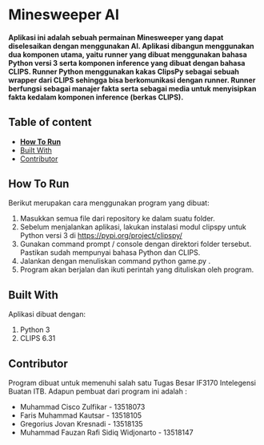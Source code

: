# Minesweeper AI

#### Aplikasi ini adalah sebuah permainan Minesweeper yang dapat diselesaikan dengan menggunakan AI. Aplikasi dibangun menggunakan dua komponen utama, yaitu runner yang dibuat menggunakan bahasa Python versi 3 serta komponen inference yang dibuat dengan bahasa CLIPS. Runner Python menggunakan kakas ClipsPy sebagai sebuah wrapper dari CLIPS sehingga bisa berkomunikasi dengan runner. Runner berfungsi sebagai manajer fakta serta sebagai media untuk menyisipkan fakta kedalam komponen inference (berkas CLIPS).

## Table of content

- [**How To Run**](#how-to-run)
- [Built With](#built-with)
- [Contributor](#contributor)

## How To Run

Berikut merupakan cara menggunakan program yang dibuat:

1. Masukkan semua file dari repository ke dalam suatu folder.
2. Sebelum menjalankan aplikasi, lakukan instalasi modul clipspy untuk Python versi 3 di https://pypi.org/project/clipspy/
3. Gunakan command prompt / console dengan direktori folder tersebut. Pastikan sudah mempunyai bahasa Python dan CLIPS.
4. Jalankan dengan menuliskan command python game.py .
5. Program akan berjalan dan ikuti perintah yang dituliskan oleh program.

## Built With

Aplikasi dibuat dengan:

1. Python 3
2. CLIPS 6.31

## Contributor

Program dibuat untuk memenuhi salah satu Tugas Besar IF3170 Intelegensi Buatan ITB. Adapun pembuat dari program ini adalah :

- Muhammad Cisco Zulfikar - 13518073
- Faris Muhammad Kautsar - 13518105
- Gregorius Jovan Kresnadi - 13518135
- Muhammad Fauzan Rafi Sidiq Widjonarto - 13518147
